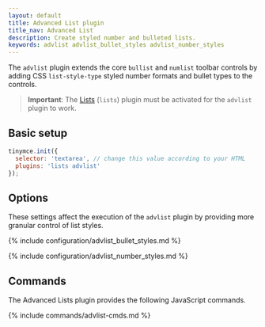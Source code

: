 ```yaml
---
layout: default
title: Advanced List plugin
title_nav: Advanced List
description: Create styled number and bulleted lists.
keywords: advlist advlist_bullet_styles advlist_number_styles
---
```


The `advlist` plugin extends the core `bullist` and `numlist` toolbar controls by adding CSS `list-style-type` styled number formats and bullet types to the controls.

> **Important**: The [Lists]({{site.baseurl}}/plugins/opensource/lists/) (`lists`) plugin must be activated for the `advlist` plugin to work.

## Basic setup

```js
tinymce.init({
  selector: 'textarea', // change this value according to your HTML
  plugins: 'lists advlist'
});
```

## Options

These settings affect the execution of the `advlist` plugin by providing more granular control of list styles.

{% include configuration/advlist_bullet_styles.md %}

{% include configuration/advlist_number_styles.md %}

## Commands

The Advanced Lists plugin provides the following JavaScript commands.

{% include commands/advlist-cmds.md %}